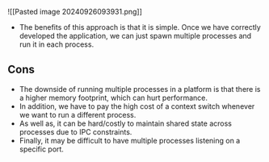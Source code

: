 
![[Pasted image 20240926093931.png]]
- The benefits of this approach is that it is simple. Once we have correctly developed the application, we can just spawn multiple processes and run it in each process.
## Cons
- The downside of running multiple processes in a platform is that there is a higher memory footprint, which can hurt performance.
- In addition, we have to pay the high cost of a context switch whenever we want to run a different process.
- As well as, it can be hard/costly to maintain shared state across processes due to IPC constraints. 
- Finally, it may be difficult to have multiple processes listening on a specific port.

